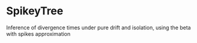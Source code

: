 # SpikeyTree
Inference of divergence times under pure drift and isolation, using the beta with spikes approximation
